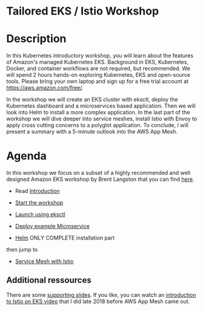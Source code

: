 
# Tailored EKS / Istio Workshop

# Description

In this Kubernetes introductory workshop, you will learn about the features of Amazon's managed Kubernetes EKS. Background in EKS, Kubernetes, Docker, and container workflows are not required, but recommended. 
We will spend 2 hours hands-on exploring Kubernetes, EKS and open-source tools. Please bring your own laptop and sign up for a free trial account at https://aws.amazon.com/free/. 

In the workshop we will create an EKS cluster with eksctl, deploy the Kubernetes dashboard and a microservices based application. Then we will look into Helm to install a more complex application. 
In the last part of the workshop we will dive deeper into service meshes, install Istio with Envoy to apply cross cutting concerns to a polyglot application. To conclude, I will present a summary with a 5-minute outlook into the AWS App Mesh.

# Agenda

In this workshop we focus on a subset of a highly recommended and well designed Amazon EKS workshop by Brent Langston that you can find [here](https://eksworkshop.com/).

* Read [Introduction](https://eksworkshop.com/introduction/)


* [Start the workshop](https://eksworkshop.com/prerequisites/)


* [Launch using eksctl](https://eksworkshop.com/eksctl/)


* [Deploy example Microservice](https://eksworkshop.com/deploy/)


* [Helm](https://eksworkshop.com/helm_root/) ONLY COMPLETE installation part


then jump to 

* [Service Mesh with Istio](https://eksworkshop.com/servicemesh_with_istio/)



## Additional ressources

There are some [supporting slides](https://speakerdeck.com/fmunz/istio-and-aws-app-mesh). If you like, you can watch an [introduction to Istio on EKS video](https://www.youtube.com/watch?v=fDmJf9kWFws) that I did late 2018 before AWS App Mesh came out. 


